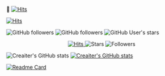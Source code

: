 
👋 [![Hits](https://hits.seeyoufarm.com/api/count/incr/badge.svg?url=https%3A%2F%2Fgithub.com%2Fcreaiter&count_bg=%2379C83D&title_bg=%234D4D4D&icon=github.svg&icon_color=%23DBDBDB&title=hits&edge_flat=false)](https://hits.seeyoufarm.com)

[![Hits](https://hits.seeyoufarm.com/api/count/incr/badge.svg?url=https%3A%2F%2Fgithub.com%2Fcreaiter&count_bg=%2379C83D&title_bg=%23555555&icon=&icon_color=%23E7E7E7&title=hits&edge_flat=false)](https://hits.seeyoufarm.com)

![GitHub followers](https://img.shields.io/github/followers/creaiter?style=social)
![GitHub followers](https://img.shields.io/github/followers/creaiter?style=plastic)
![GitHub User's stars](https://img.shields.io/github/stars/creaiter?affiliations=COLLABORATOR&style=plastic)

<p align="center">
  <a href="https://hits.seeyoufarm.com">
    <img alt="Hits" src="https://hits.seeyoufarm.com/api/count/incr/badge.svg?url=https%3A%2F%2Fgithub.com%2Fcreaiter&count_bg=%2388941C&title_bg=%23555555&icon=&icon_color=%23E7E7E7&title=hits&edge_flat=false">
  </a>
  
  <img alt="Stars" src="https://img.shields.io/github/stars/creaiter?affiliations=COLLABORATOR&style=flat&color=informational">
  
  <img alt="Followers" src="https://img.shields.io/github/followers/creaiter?style=flat&color=blueviolet">
</p>


![Creaiter's GitHub stats](https://github-readme-stats.vercel.app/api?username=creaiter&theme=vue&show_icons=true&count_private=true)
[![Creaiter's GitHub stats](https://github-readme-stats.vercel.app/api?username=creaiter)](https://github.com/anuraghazra/github-readme-stats)

[![Readme Card](https://github-readme-stats.vercel.app/api/pin/?username=creaiter&repo=Linear-Quantization&show_owner=true)](https://github.com/creaiter/Linear-Quantization)


<!--
**creaiter/creaiter** is a ✨ _special_ ✨ repository because its `README.md` (this file) appears on your GitHub profile.

Here are some ideas to get you started:

- 🔭 I’m currently working on ...
- 🌱 I’m currently learning ...
- 👯 I’m looking to collaborate on ...
- 🤔 I’m looking for help with ...
- 💬 Ask me about ...
- 📫 How to reach me: ...
- 😄 Pronouns: ...
- ⚡ Fun fact: ...
-->
